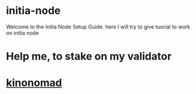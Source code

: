 # initia-node
Welcome to the Initia Node Setup Guide.
here I will try to give tuorial to work on initia node 
# Help me, to stake on my validator
# [kinonomad](https://app.testnet.initia.xyz/stake?withValidator=initvaloper1yf0ctsykdhs24axprsqr8sdmw8l0ncr27zgj9g)

